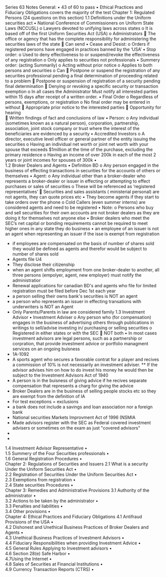 Series 63 Notes
General: 
•	43 of 60 to pass 
•	Ethical Practices and Fiduciary Obligations covers the majority of the test 
Chapter 1: Regulated Persons (24 questions on this section)
1.1 Definitions under the Uniform securities act
•	National Conference of Commissioners on Uniform State Laws (NCCUSL)
o	Lawyers devoted to unifying laws across states 
o	It is based off of the first Uniform Securities Act (USA)
o	Administrators
	The office or agency that has the complete responsibility for administering the securities laws of the state
	Can send 
•	Cease and Desist:
o	Orders if registered persons have engaged in practices banned by the ‘USA’
•	Stop order: 
o	Used to deny effectiveness to or suspend/revoke the effectiveness of any registration 
o	Only applies to securities not professionals 
•	Summery order: (acting Summarily)
o	Acting without prior notice 
o	Applies to both persons and securities
o	Can
	Postpone or suspend the registration of any securities professional pending a final determination of proceeding related to a problem
	Postpone or suspension of registration of a security pending final determination
	Denying or revoking a specific security or transaction exemption
o	In all cases the Administrator Must notify all interested parties within 15 days after receipt of a written order. 
•	Final Order
o	Regardless of persons, exemptions, or registration 
o	No final order may be entered in without 
	Appropriate prior notice to the interested parties
	Opportunity for hearing  
	Written findings of fact and conclusions of law 
•	Person:
o	Any individual (sometimes known as a natural person), corporation, partnership, association, joint stock company or trust where the interest of the beneficiaries are evidenced by a security 
•	Accredited Investors 
o	A director, executive level officer or general partner of the entity issuing the  securities 
o	Having an individual net worth or joint net worth with your spouse that exceeds $1million at the time of the purchase, excluding the primary residence 
o	Having an income of over 200k in each of the most 2 years or joint incomes for spouses of 300k 
•	
1.2 Broker Dealers and Agents 
•	Definition BD
o	Any person engaged in the business of effecting transactions in securities for the accounts of others or themselves 
•	Agent:
o	Any individual other than a broker-dealer who represents a broker-dealer or issuer in effecting or attempting to effect purchases or sales of securities 
o	These will be referenced as ‘registered representatives’
	Securities and sales assistants ( ministerial personal) are not agents, they can quote prices etc 
•	They become agents if they start to take orders over the phone
o	Cold Callers (even summer interns) are considered agents and need to be registered
•	Note:
o	Persons who buy and sell securities for their own accounts are not broker dealers as they are doing it for themselves not anyone else
•	Broker dealers who meet the SEC’s net capital or bonding requirements cannot be required to meet higher ones in any state they do business
•	an employee of an issuer is not an agent when representing an issuer if the isse is exempt from registration
* if employees are compensated on the basis of number of shares sold they would be defined as agents and therefor would be subject to number of shares sold 
* Agents file U4
* They disclose their citizenship
* when an agent shifts employment from one broker-dealer to another, all three persons (empolyer, agent, new employer) must notify the administratior 
* Renewal applications for canadian BD's and agents who file for limited registration must be filed before Dec 1st each year
* a person selling their owns bank's securities is NOT an agent
* a person who represents an issuer in effecting transations with underwriters is NOT an Agent
* Only Parents/Parents in law are considered family 
1.3 Investment Advisor 
•	Investment Adviser 
o	Any person who (for compensation) engages in the business of advertising others through publications in writings to sell/advise investing in/ purchasing or selling securities
o	Registered in either states or with the SEC 
	NOT both 
•	In most cases investment advisors are legal persons, such as a partnership or corpration, that provide investment advice or portfolio managment services on an ongoing buisness
* 1A-1092
* A sports agent who secures a favorable contrat for a player and recives a commission of 10% is not necessarily an investment adviser. 
** If the advisor advises him on how to do invest his money he would then be subject to the Investment Advisors Act of 1940
* A person is in the buisness of giving advice if he recives separate compensation that represents a charg for giving the advice 
* Broker Dealers are in the business of selling people stocks etc so they are exempt from the definition of IA
* For test exceptions = exclusions
* a bank does not include a savings and loan association nor a foreign bank
* National securities Markets Improvment Act of 1996 (NSMIA
* Made advisors register with the SEC as Federal covered investment advisers or sometimes on the exam as just "covered advisors" 
* 
* 
1.4 Investment Advisor Representative 
•	
1.5 Summery of the Four Securities professionals
•	
1.6 General Registration Procedures 
•	
Chapter 2: Regulations of Securities and Issuers 
2.1 What is a security Under the Uniform Securities Act 
•	
2.2 Registration of Securities Under the Uniform Securities Act 
•	
2.3 Exemptions from registration
•	
2.4 State securities Procedures
•	
Chapter 3: Remedies and Administrative Provisions
3.1 Authority of the administrator
•	
3.2 Actions to be taken by the administrator 
•	
3.3 Penalties and liabilities
•	
3.4 Other provisions
•	
Chapter 4: Ethical Practices and Fiduciary Obligations
4.1 Antifraud Provisions of the USA
•	
4.2 Dishonest and Unethical Business Practices of Broker Dealers and Agents 
•	
4.3 Unethical Business Practices of Investment Advisors
•	
4.4 Fiduciary Responsibilities when providing Investment Advice
•	
4.5 General Rules Applying to Investment advisors
•	
4.6 Section 28(e) Safe Harbor 
•	
4.7Using the Internet
•	
4.8 Sales of Securities at Financial Institutions
•	
4.9 Currency Transaction Reports (CTRS)
•	
